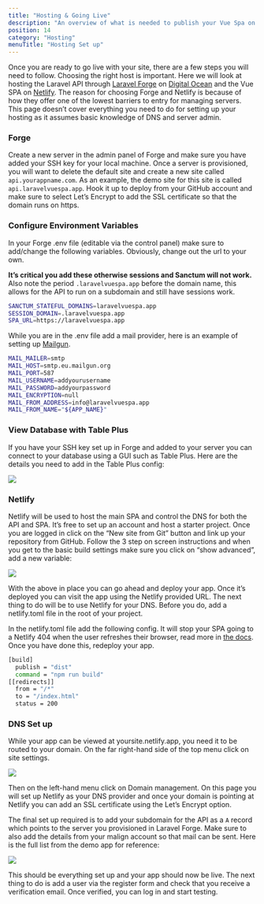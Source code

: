 ```yaml
---
title: "Hosting & Going Live"
description: "An overview of what is needed to publish your Vue Spa on Netlify and host the API via Laravel Forge."
position: 14
category: "Hosting"
menuTitle: "Hosting Set up"
---
```


Once you are ready to go live with your site, there are a few steps you will need to follow. Choosing the right host is important. Here we will look at hosting the Laravel API through [Laravel Forge](https://forge.laravel.com/) on [Digital Ocean](https://www.digitalocean.com/) and the Vue SPA on [Netlify](https://www.netlify.com/). The reason for choosing Forge and Netlify is because of how they offer one of the lowest barriers to entry for managing servers. This page doesn’t cover everything you need to do for setting up your hosting as it assumes basic knowledge of DNS and server admin.

### Forge

Create a new server in the admin panel of Forge and make sure you have added your SSH key for your local machine. Once a server is provisioned, you will want to delete the default site and create a new site called `api.yourappname.com`. As an example, the demo site for this site is called `api.laravelvuespa.app`. Hook it up to deploy from your GitHub account and make sure to select Let’s Encrypt to add the SSL certificate so that the domain runs on https.

### Configure Environment Variables

In your Forge .env file (editable via the control panel) make sure to add/change the following variables. Obviously, change out the url to your own.

**It’s critical you add these otherwise sessions and Sanctum will not work.** Also note the period `.laravelvuespa.app` before the domain name, this allows for the API to run on a subdomain and still have sessions work.

```bash
SANCTUM_STATEFUL_DOMAINS=laravelvuespa.app
SESSION_DOMAIN=.laravelvuespa.app
SPA_URL=https://laravelvuespa.app
```

While you are in the .env file add a mail provider, here is an example of setting up [Mailgun](https://www.mailgun.com/).

```bash
MAIL_MAILER=smtp
MAIL_HOST=smtp.eu.mailgun.org
MAIL_PORT=587
MAIL_USERNAME=addyourusername
MAIL_PASSWORD=addyourpassword
MAIL_ENCRYPTION=null
MAIL_FROM_ADDRESS=info@laravelvuespa.app
MAIL_FROM_NAME="${APP_NAME}"
```

### View Database with Table Plus

If you have your SSH key set up in Forge and added to your server you can connect to your database using a GUI such as Table Plus. Here are the details you need to add in the Table Plus config:

![](https://res.cloudinary.com/redfern-web/image/upload/v1610315300/laravelvue-spa/table-plus.png)

### Netlify

Netlify will be used to host the main SPA and control the DNS for both the API and SPA. It’s free to set up an account and host a starter project. Once you are logged in click on the “New site from Git” button and link up your repository from GitHub. Follow the 3 step on screen instructions and when you get to the basic build settings make sure you click on “show advanced”, add a new variable:

![](https://res.cloudinary.com/redfern-web/image/upload/v1610348790/laravelvue-spa/netlify-env.png)

With the above in place you can go ahead and deploy your app. Once it’s deployed you can visit the app using the Netlify provided URL. The next thing to do will be to use Netlify for your DNS. Before you do, add a netlify.toml file in the root of your project.

In the netlify.toml file add the following config. It will stop your SPA going to a Netlify 404 when the user refreshes their browser, read more in [the docs](https://docs.netlify.com/routing/redirects/rewrites-proxies/#history-pushstate-and-single-page-apps). Once you have done this, redeploy your app.

```bash
[build]
  publish = "dist"
  command = "npm run build"
[[redirects]]
  from = "/*"
  to = "/index.html"
  status = 200
```

### DNS Set up

While your app can be viewed at yoursite.netlify.app, you need it to be routed to your domain. On the far right-hand side of the top menu click on site settings.

![](https://res.cloudinary.com/redfern-web/image/upload/v1610349523/laravelvue-spa/netlify-menu.png)

Then on the left-hand menu click on Domain management. On this page you will set up Netlify as your DNS provider and once your domain is pointing at Netlify you can add an SSL certificate using the Let’s Encrypt option.

The final set up required is to add your subdomain for the API as a `A` record which points to the server you provisioned in Laravel Forge. Make sure to also add the details from your malign account so that mail can be sent. Here is the full list from the demo app for reference:

![](https://res.cloudinary.com/redfern-web/image/upload/v1610349935/laravelvue-spa/netlify-dns.png)

This should be everything set up and your app should now be live. The next thing to do is add a user via the register form and check that you receive a verification email. Once verified, you can log in and start testing.
